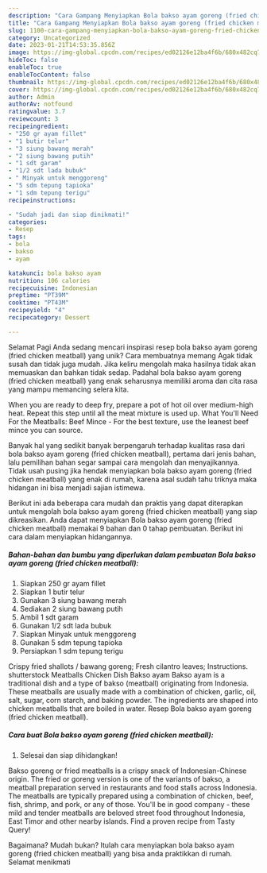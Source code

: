 ```yaml
---
description: "Cara Gampang Menyiapkan Bola bakso ayam goreng (fried chicken meatball) yang Lezat, Sempurna"
title: "Cara Gampang Menyiapkan Bola bakso ayam goreng (fried chicken meatball) yang Lezat, Sempurna"
slug: 1100-cara-gampang-menyiapkan-bola-bakso-ayam-goreng-fried-chicken-meatball-yang-lezat-sempurna
category: Uncategorized
date: 2023-01-21T14:53:35.856Z
image: https://img-global.cpcdn.com/recipes/ed02126e12ba4f6b/680x482cq70/bola-bakso-ayam-goreng-fried-chicken-meatball-foto-resep-utama.jpg
hideToc: false
enableToc: true
enableTocContent: false
thumbnail: https://img-global.cpcdn.com/recipes/ed02126e12ba4f6b/680x482cq70/bola-bakso-ayam-goreng-fried-chicken-meatball-foto-resep-utama.jpg
cover: https://img-global.cpcdn.com/recipes/ed02126e12ba4f6b/680x482cq70/bola-bakso-ayam-goreng-fried-chicken-meatball-foto-resep-utama.jpg
author: Admin
authorAv: notfound
ratingvalue: 3.7
reviewcount: 3
recipeingredient:
- "250 gr ayam fillet"
- "1 butir telur"
- "3 siung bawang merah"
- "2 siung bawang putih"
- "1 sdt garam"
- "1/2 sdt lada bubuk"
- " Minyak untuk menggoreng"
- "5 sdm tepung tapioka"
- "1 sdm tepung terigu"
recipeinstructions:

- "Sudah jadi dan siap dinikmati!"
categories:
- Resep
tags:
- bola
- bakso
- ayam

katakunci: bola bakso ayam 
nutrition: 106 calories
recipecuisine: Indonesian
preptime: "PT39M"
cooktime: "PT43M"
recipeyield: "4"
recipecategory: Dessert

---
```



Selamat Pagi Anda sedang mencari inspirasi resep bola bakso ayam goreng (fried chicken meatball) yang unik? Cara membuatnya memang Agak tidak susah dan tidak juga mudah. Jika keliru mengolah maka hasilnya tidak akan memuaskan dan bahkan tidak sedap. Padahal bola bakso ayam goreng (fried chicken meatball) yang enak seharusnya memiliki aroma dan cita rasa yang mampu memancing selera kita.


When you are ready to deep fry, prepare a pot of hot oil over medium-high heat. Repeat this step until all the meat mixture is used up. What You&#39;ll Need For the Meatballs: Beef Mince - For the best texture, use the leanest beef mince you can source.

Banyak hal yang sedikit banyak berpengaruh terhadap kualitas rasa dari bola bakso ayam goreng (fried chicken meatball), pertama dari jenis bahan, lalu pemilihan bahan segar sampai cara mengolah dan menyajikannya. Tidak usah pusing jika hendak menyiapkan bola bakso ayam goreng (fried chicken meatball) yang enak di rumah, karena asal sudah tahu triknya maka hidangan ini bisa menjadi sajian istimewa.


Berikut ini ada beberapa cara mudah dan praktis yang dapat diterapkan untuk mengolah bola bakso ayam goreng (fried chicken meatball) yang siap dikreasikan. Anda dapat menyiapkan Bola bakso ayam goreng (fried chicken meatball) memakai 9 bahan dan 0 tahap pembuatan. Berikut ini cara dalam menyiapkan hidangannya.

<!--inarticleads1-->

##### Bahan-bahan dan bumbu yang diperlukan dalam pembuatan Bola bakso ayam goreng (fried chicken meatball):

1. Siapkan 250 gr ayam fillet
1. Siapkan 1 butir telur
1. Gunakan 3 siung bawang merah
1. Sediakan 2 siung bawang putih
1. Ambil 1 sdt garam
1. Gunakan 1/2 sdt lada bubuk
1. Siapkan  Minyak untuk menggoreng
1. Gunakan 5 sdm tepung tapioka
1. Persiapkan 1 sdm tepung terigu


Crispy fried shallots / bawang goreng; Fresh cilantro leaves; Instructions. shutterstock Meatballs Chicken Dish Bakso ayam Bakso ayam is a traditional dish and a type of bakso (meatball) originating from Indonesia. These meatballs are usually made with a combination of chicken, garlic, oil, salt, sugar, corn starch, and baking powder. The ingredients are shaped into chicken meatballs that are boiled in water. Resep Bola bakso ayam goreng (fried chicken meatball). 

<!--inarticleads2-->

##### Cara buat Bola bakso ayam goreng (fried chicken meatball):


1. Selesai dan siap dihidangkan!

Bakso goreng or fried meatballs is a crispy snack of Indonesian-Chinese origin. The fried or goreng version is one of the variants of bakso, a meatball preparation served in restaurants and food stalls across Indonesia. The meatballs are typically prepared using a combination of chicken, beef, fish, shrimp, and pork, or any of those. You&#39;ll be in good company - these mild and tender meatballs are beloved street food throughout Indonesia, East Timor and other nearby islands. Find a proven recipe from Tasty Query! 

Bagaimana? Mudah bukan? Itulah cara menyiapkan bola bakso ayam goreng (fried chicken meatball) yang bisa anda praktikkan di rumah. Selamat menikmati
